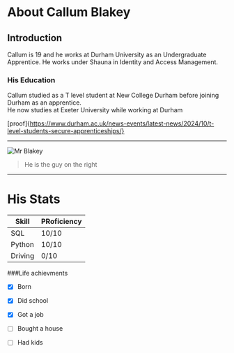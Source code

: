 # About Callum Blakey

## Introduction

Callum is 19 and he works at Durham University as an Undergraduate Apprentice. He works under Shauna in Identity and Access Management.

### His Education
Callum studied as a T level student at New College Durham before joining Durham as an apprentice. <br>
He now studies at Exeter University while working at Durham

[proof]{https://www.durham.ac.uk/news-events/latest-news/2024/10/t-level-students-secure-apprenticeships/}

------------------------------------------

![Mr Blakey](https://th.bing.com/th/id/OIP.k1smiQQ4xd2PNUs3c_5rkAHaEK?w=302&h=180&c=7&r=0&o=7&dpr=1.5&pid=1.7&rm=3)
> He is the guy on the right

------------------------------------------------------------
# His Stats

|Skill|PRoficiency|
|------|----------|
SQL|10/10
Python|10/10
Driving|0/10

###Life achievments
- [x] Born
- [x] Did school
- [x] Got a job
- [ ] Bought a house
- [ ] Had kids

